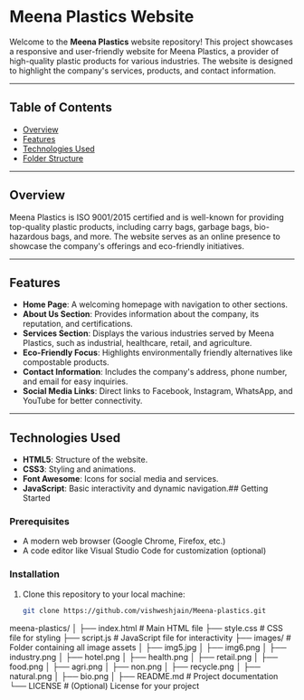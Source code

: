 # Meena Plastics Website

Welcome to the **Meena Plastics** website repository! This project showcases a responsive and user-friendly website for Meena Plastics, a provider of high-quality plastic products for various industries. The website is designed to highlight the company's services, products, and contact information.

---

## Table of Contents

- [Overview](#overview)
- [Features](#features)
- [Technologies Used](#technologies-used)
- [Folder Structure](#folder-structure)

---

## Overview

Meena Plastics is ISO 9001/2015 certified and is well-known for providing top-quality plastic products, including carry bags, garbage bags, bio-hazardous bags, and more. The website serves as an online presence to showcase the company's offerings and eco-friendly initiatives.

---

## Features

- **Home Page**: A welcoming homepage with navigation to other sections.
- **About Us Section**: Provides information about the company, its reputation, and certifications.
- **Services Section**: Displays the various industries served by Meena Plastics, such as industrial, healthcare, retail, and agriculture.
- **Eco-Friendly Focus**: Highlights environmentally friendly alternatives like compostable products.
- **Contact Information**: Includes the company's address, phone number, and email for easy inquiries.
- **Social Media Links**: Direct links to Facebook, Instagram, WhatsApp, and YouTube for better connectivity.

---

## Technologies Used

- **HTML5**: Structure of the website.
- **CSS3**: Styling and animations.
- **Font Awesome**: Icons for social media and services.
- **JavaScript**: Basic interactivity and dynamic navigation.## Getting Started

### Prerequisites

- A modern web browser (Google Chrome, Firefox, etc.)
- A code editor like Visual Studio Code for customization (optional)

### Installation

1. Clone this repository to your local machine:
   ```bash
   git clone https://github.com/vishweshjain/Meena-plastics.git
   
meena-plastics/
│
├── index.html        # Main HTML file
├── style.css         # CSS file for styling
├── script.js         # JavaScript file for interactivity
├── images/           # Folder containing all image assets
│   ├── img5.jpg
│   ├── img6.png
│   ├── industry.png
│   ├── hotel.png
│   ├── health.png
│   ├── retail.png
│   ├── food.png
│   ├── agri.png
│   ├── non.png
│   ├── recycle.png
│   ├── natural.png
│   ├── bio.png
│
├── README.md         # Project documentation
└── LICENSE           # (Optional) License for your project

